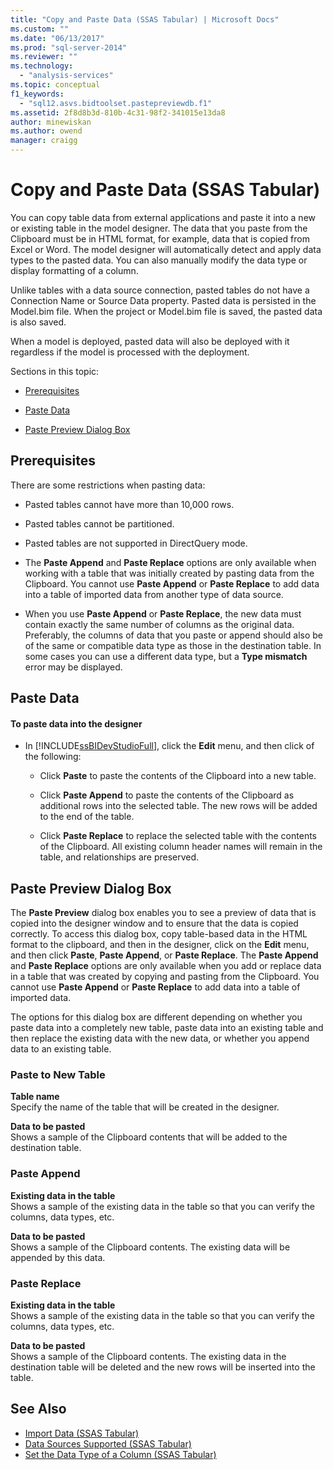 ```yaml
---
title: "Copy and Paste Data (SSAS Tabular) | Microsoft Docs"
ms.custom: ""
ms.date: "06/13/2017"
ms.prod: "sql-server-2014"
ms.reviewer: ""
ms.technology:
  - "analysis-services"
ms.topic: conceptual
f1_keywords:
  - "sql12.asvs.bidtoolset.pastepreviewdb.f1"
ms.assetid: 2f8d8b3d-810b-4c31-98f2-341015e13da8
author: minewiskan
ms.author: owend
manager: craigg
---
```

# Copy and Paste Data (SSAS Tabular)

You can copy table data from external applications and paste it into a new or existing table in the model designer. The data that you paste from the Clipboard must be in HTML format, for example, data that is copied from Excel or Word. The model designer will automatically detect and apply data types to the pasted data. You can also manually modify the data type or display formatting of a column.

Unlike tables with a data source connection, pasted tables do not have a Connection Name or Source Data property. Pasted data is persisted in the Model.bim file. When the project or Model.bim file is saved, the pasted data is also saved.

When a model is deployed, pasted data will also be deployed with it regardless if the model is processed with the deployment.

Sections in this topic:

- [Prerequisites](#bkmk_prerequisites)

- [Paste Data](#bkmk_paste_data)

- [Paste Preview Dialog Box](#bkmk_paste_preview)

## <a name="bkmk_prerequisites"></a> Prerequisites

There are some restrictions when pasting data:

- Pasted tables cannot have more than 10,000 rows.

- Pasted tables cannot be partitioned.

- Pasted tables are not supported in DirectQuery mode.

- The **Paste Append** and **Paste Replace** options are only available when working with a table that was initially created by pasting data from the Clipboard. You cannot use **Paste Append** or **Paste Replace** to add data into a table of imported data from another type of data source.

- When you use **Paste Append** or **Paste Replace**, the new data must contain exactly the same number of columns as the original data. Preferably, the columns of data that you paste or append should also be of the same or compatible data type as those in the destination table. In some cases you can use a different data type, but a **Type mismatch** error may be displayed.

## <a name="bkmk_paste_data"></a> Paste Data

#### To paste data into the designer

- In [!INCLUDE[ssBIDevStudioFull](../includes/ssbidevstudiofull-md.md)], click the **Edit** menu, and then click of the following:

    - Click **Paste** to paste the contents of the Clipboard into a new table.

    - Click **Paste Append** to paste the contents of the Clipboard as additional rows into the selected table. The new rows will be added to the end of the table.

    - Click **Paste Replace** to replace the selected table with the contents of the Clipboard. All existing column header names will remain in the table, and relationships are preserved.

## <a name="bkmk_paste_preview"></a> Paste Preview Dialog Box

The **Paste Preview** dialog box enables you to see a preview of data that is copied into the designer window and to ensure that the data is copied correctly. To access this dialog box, copy table-based data in the HTML format to the clipboard, and then in the designer, click on the **Edit** menu, and then click **Paste**, **Paste Append**, or **Paste Replace**. The **Paste Append** and **Paste Replace** options are only available when you add or replace data in a table that was created by copying and pasting from the Clipboard. You cannot use **Paste Append** or **Paste Replace** to add data into a table of imported data.

The options for this dialog box are different depending on whether you paste data into a completely new table, paste data into an existing table and then replace the existing data with the new data, or whether you append data to an existing table.

### Paste to New Table

**Table name**\
Specify the name of the table that will be created in the designer.

**Data to be pasted**\
Shows a sample of the Clipboard contents that will be added to the destination table.

### Paste Append

**Existing data in the table**\
Shows a sample of the existing data in the table so that you can verify the columns, data types, etc.

**Data to be pasted**\
Shows a sample of the Clipboard contents. The existing data will be appended by this data.

### Paste Replace

**Existing data in the table**\
Shows a sample of the existing data in the table so that you can verify the columns, data types, etc.

**Data to be pasted**\
Shows a sample of the Clipboard contents. The existing data in the destination table will be deleted and the new rows will be inserted into the table.

## See Also

- [Import Data &#40;SSAS Tabular&#41;](import-data-ssas-tabular.md)
- [Data Sources Supported &#40;SSAS Tabular&#41;](tabular-models/data-sources-supported-ssas-tabular.md)
- [Set the Data Type of a Column &#40;SSAS Tabular&#41;](tabular-models/set-the-data-type-of-a-column-ssas-tabular.md)

